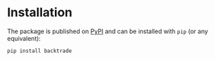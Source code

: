 # Installation

The package is published on [PyPI](https://pypi.org/project/backtrade/) and can be installed with `pip` (or any equivalent):

```bash
pip install backtrade
```
